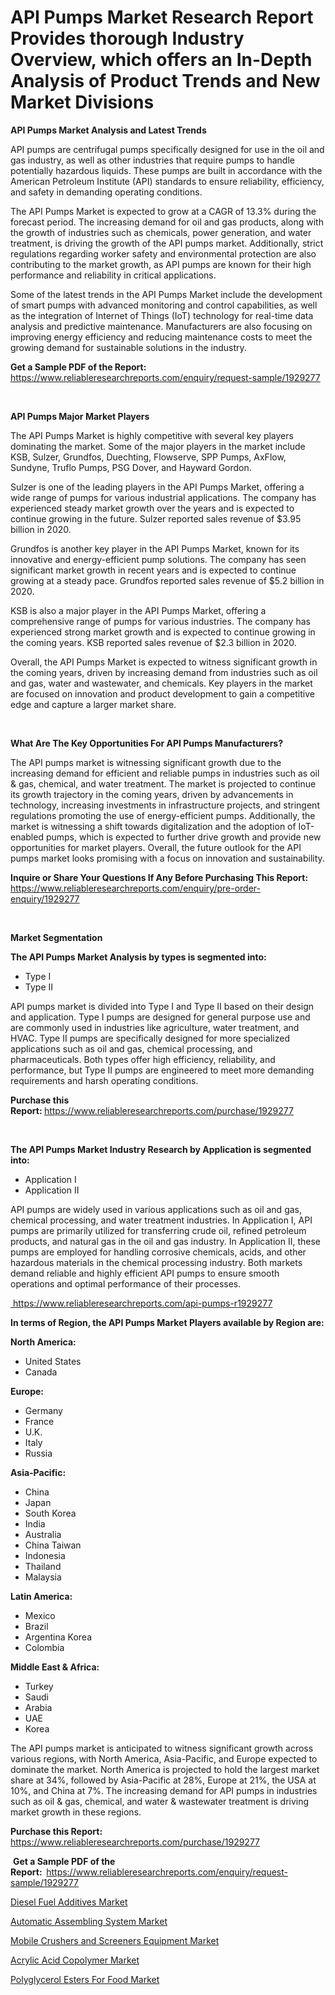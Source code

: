 <p><h1>API Pumps Market Research Report Provides thorough Industry Overview, which offers an In-Depth Analysis of Product Trends and New Market Divisions</h1></p><p><strong>API Pumps Market Analysis and Latest Trends</strong></p>
<p><p>API pumps are centrifugal pumps specifically designed for use in the oil and gas industry, as well as other industries that require pumps to handle potentially hazardous liquids. These pumps are built in accordance with the American Petroleum Institute (API) standards to ensure reliability, efficiency, and safety in demanding operating conditions.</p><p>The API Pumps Market is expected to grow at a CAGR of 13.3% during the forecast period. The increasing demand for oil and gas products, along with the growth of industries such as chemicals, power generation, and water treatment, is driving the growth of the API pumps market. Additionally, strict regulations regarding worker safety and environmental protection are also contributing to the market growth, as API pumps are known for their high performance and reliability in critical applications.</p><p>Some of the latest trends in the API Pumps Market include the development of smart pumps with advanced monitoring and control capabilities, as well as the integration of Internet of Things (IoT) technology for real-time data analysis and predictive maintenance. Manufacturers are also focusing on improving energy efficiency and reducing maintenance costs to meet the growing demand for sustainable solutions in the industry.</p></p>
<p><strong>Get a Sample PDF of the Report:&nbsp;</strong> <a href="https://www.reliableresearchreports.com/enquiry/request-sample/1929277">https://www.reliableresearchreports.com/enquiry/request-sample/1929277</a></p>
<p>&nbsp;</p>
<p><strong>API Pumps Major Market Players</strong></p>
<p><p>The API Pumps Market is highly competitive with several key players dominating the market. Some of the major players in the market include KSB, Sulzer, Grundfos, Duechting, Flowserve, SPP Pumps, AxFlow, Sundyne, Truflo Pumps, PSG Dover, and Hayward Gordon.</p><p>Sulzer is one of the leading players in the API Pumps Market, offering a wide range of pumps for various industrial applications. The company has experienced steady market growth over the years and is expected to continue growing in the future. Sulzer reported sales revenue of $3.95 billion in 2020.</p><p>Grundfos is another key player in the API Pumps Market, known for its innovative and energy-efficient pump solutions. The company has seen significant market growth in recent years and is expected to continue growing at a steady pace. Grundfos reported sales revenue of $5.2 billion in 2020.</p><p>KSB is also a major player in the API Pumps Market, offering a comprehensive range of pumps for various industries. The company has experienced strong market growth and is expected to continue growing in the coming years. KSB reported sales revenue of $2.3 billion in 2020.</p><p>Overall, the API Pumps Market is expected to witness significant growth in the coming years, driven by increasing demand from industries such as oil and gas, water and wastewater, and chemicals. Key players in the market are focused on innovation and product development to gain a competitive edge and capture a larger market share.</p></p>
<p>&nbsp;</p>
<p><strong>What Are The Key Opportunities For API Pumps Manufacturers?</strong></p>
<p><p>The API pumps market is witnessing significant growth due to the increasing demand for efficient and reliable pumps in industries such as oil & gas, chemical, and water treatment. The market is projected to continue its growth trajectory in the coming years, driven by advancements in technology, increasing investments in infrastructure projects, and stringent regulations promoting the use of energy-efficient pumps. Additionally, the market is witnessing a shift towards digitalization and the adoption of IoT-enabled pumps, which is expected to further drive growth and provide new opportunities for market players. Overall, the future outlook for the API pumps market looks promising with a focus on innovation and sustainability.</p></p>
<p><strong>Inquire or Share Your Questions If Any Before Purchasing This Report:</strong> <a href="https://www.reliableresearchreports.com/enquiry/pre-order-enquiry/1929277">https://www.reliableresearchreports.com/enquiry/pre-order-enquiry/1929277</a></p>
<p>&nbsp;</p>
<p><strong>Market Segmentation</strong></p>
<p><strong>The API Pumps Market Analysis by types is segmented into:</strong></p>
<p><ul><li>Type I</li><li>Type II</li></ul></p>
<p><p>API pumps market is divided into Type I and Type II based on their design and application. Type I pumps are designed for general purpose use and are commonly used in industries like agriculture, water treatment, and HVAC. Type II pumps are specifically designed for more specialized applications such as oil and gas, chemical processing, and pharmaceuticals. Both types offer high efficiency, reliability, and performance, but Type II pumps are engineered to meet more demanding requirements and harsh operating conditions.</p></p>
<p><strong>Purchase this Report:&nbsp;</strong><a href="https://www.reliableresearchreports.com/purchase/1929277">https://www.reliableresearchreports.com/purchase/1929277</a></p>
<p>&nbsp;</p>
<p><strong>The API Pumps Market Industry Research by Application is segmented into:</strong></p>
<p><ul><li>Application I</li><li>Application II</li></ul></p>
<p><p>API pumps are widely used in various applications such as oil and gas, chemical processing, and water treatment industries. In Application I, API pumps are primarily utilized for transferring crude oil, refined petroleum products, and natural gas in the oil and gas industry. In Application II, these pumps are employed for handling corrosive chemicals, acids, and other hazardous materials in the chemical processing industry. Both markets demand reliable and highly efficient API pumps to ensure smooth operations and optimal performance of their processes.</p></p>
<p><a href="https://www.reliableresearchreports.com/api-pumps-r1929277">&nbsp;https://www.reliableresearchreports.com/api-pumps-r1929277</a></p>
<p><strong>In terms of Region, the API Pumps Market Players available by Region are:</strong></p>
<p>
    <p> <strong> North America: </strong>
        <ul>
            <li>United States</li>
            <li>Canada</li>
        </ul>
        </p> 
    <p> <strong> Europe: </strong>
        <ul>
            <li>Germany</li>
            <li>France</li>
            <li>U.K.</li>
            <li>Italy</li>
            <li>Russia</li>
        </ul>
        </p> 
    <p> <strong> Asia-Pacific: </strong>
        <ul>
            <li>China</li>
            <li>Japan</li>
            <li>South Korea</li>
            <li>India</li>
            <li>Australia</li>
            <li>China Taiwan</li>
            <li>Indonesia</li>
            <li>Thailand</li>
            <li>Malaysia</li>
        </ul>
        </p> 
    <p> <strong> Latin America: </strong>
        <ul>
            <li>Mexico</li>
            <li>Brazil</li>
            <li>Argentina Korea</li>
            <li>Colombia</li>
        </ul>
        </p> 
    <p> <strong> Middle East & Africa: </strong>
        <ul>
            <li>Turkey</li>
            <li>Saudi</li>
            <li>Arabia</li>
            <li>UAE</li>
            <li>Korea</li>
        </ul>
    </p>
    </p>
<p><p>The API pumps market is anticipated to witness significant growth across various regions, with North America, Asia-Pacific, and Europe expected to dominate the market. North America is projected to hold the largest market share at 34%, followed by Asia-Pacific at 28%, Europe at 21%, the USA at 10%, and China at 7%. The increasing demand for API pumps in industries such as oil & gas, chemical, and water & wastewater treatment is driving market growth in these regions.</p></p>
<p><strong>Purchase this Report: </strong><a href="https://www.reliableresearchreports.com/purchase/1929277">https://www.reliableresearchreports.com/purchase/1929277</a></p>
<p>&nbsp;<strong>Get a Sample PDF of the Report:&nbsp;&nbsp;</strong><a href="https://www.reliableresearchreports.com/enquiry/request-sample/1929277">https://www.reliableresearchreports.com/enquiry/request-sample/1929277</a></p>
<p><strong></strong></p>
<p><p><a href="https://www.linkedin.com/pulse/diesel-fuel-additives-market-emerging-trends-future-prospects-bmfff">Diesel Fuel Additives Market</a></p><p><a href="https://github.com/BraidenLucas2019/Market-Research-Report-List-1/blob/main/automatic-assembling-system-market.md">Automatic Assembling System Market</a></p><p><a href="https://issuu.com/reportprime-2/docs/mobile-crushers-and-screeners-equipment-market-siz">Mobile Crushers and Screeners Equipment Market</a></p><p><a href="https://www.linkedin.com/pulse/acrylic-acid-copolymer-market-size-share-analysis-growth-trends-x3xkf">Acrylic Acid Copolymer Market</a></p><p><a href="https://github.com/Gilanghao0/Market-Research-Report-List-1/blob/main/polyglycerol-esters-for-food-market.md">Polyglycerol Esters For Food Market</a></p></p>
